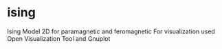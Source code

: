 # ising
Ising Model 2D for paramagnetic and feromagnetic
For visualization used Open Visualization Tool and Gnuplot
